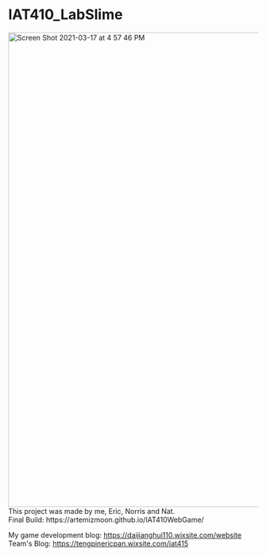# IAT410_LabSlime

<img width="956" alt="Screen Shot 2021-03-17 at 4 57 46 PM" src="https://user-images.githubusercontent.com/33924059/111553597-f5b78080-8741-11eb-8514-f937c6c89b15.png">
This project was made by me, Eric, Norris and Nat.<br> 
Final Build: https://artemizmoon.github.io/IAT410WebGame/

My game development blog: https://daijianghui110.wixsite.com/website<br>
Team's Blog: https://tengpinericpan.wixsite.com/iat415
